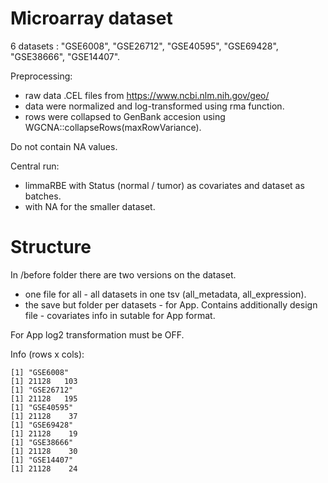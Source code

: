 # Microarray dataset

6 datasets : "GSE6008", "GSE26712", "GSE40595", "GSE69428", "GSE38666", "GSE14407".

Preprocessing:
- raw data .CEL files from https://www.ncbi.nlm.nih.gov/geo/ 
- data were normalized and log-transformed using rma function.
- rows were collapsed to GenBank accesion using WGCNA::collapseRows(maxRowVariance).

Do not contain NA values.

Central run:  
- limmaRBE with Status (normal / tumor) as covariates and dataset as batches.
- with NA for the smaller dataset.

# Structure

In /before folder there are two versions on the dataset.  
- one file for all - all datasets in one tsv (all_metadata, all_expression).
- the save but folder per datasets - for App. Contains additionally design file - covariates info in sutable for App format.

For App log2 transformation must be OFF.


Info (rows x cols):
```
[1] "GSE6008"
[1] 21128   103
[1] "GSE26712"
[1] 21128   195
[1] "GSE40595"
[1] 21128    37
[1] "GSE69428"
[1] 21128    19
[1] "GSE38666"
[1] 21128    30
[1] "GSE14407"
[1] 21128    24
```